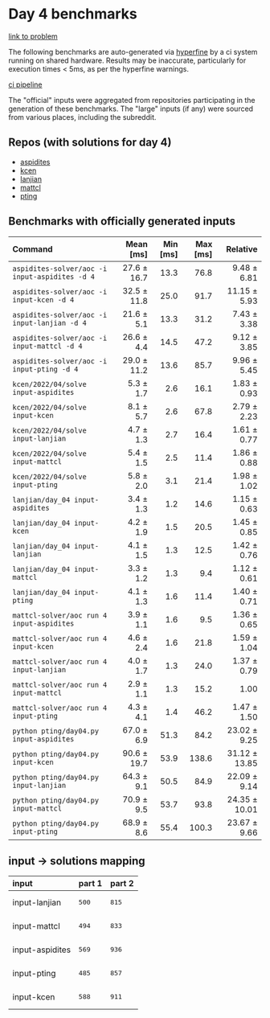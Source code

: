 # Day 4 benchmarks

[link to problem](http://adventofcode.com/2022/day/4)

The following benchmarks are auto-generated via [hyperfine](https://github.com/sharkdp/hyperfine) by a ci system running on shared hardware. Results may be inaccurate, particularly for execution times < 5ms, as per the hyperfine warnings.

[ci pipeline](http://ci.papercode.net:8080/teams/aoc2022/pipelines/aoc-compare-2022)

The "official" inputs were aggregated from repositories participating in the generation of these benchmarks. The "large" inputs (if any) were sourced from various places, including the subreddit.

## Repos (with solutions for day 4)


- [aspidites](https://github.com/aspidites/aoc2022)
- [kcen](https://github.com/kcen/AdventOfCode)
- [lanjian](https://github.com/LanJian/aoc-2022)
- [mattcl](https://github.com/mattcl/aoc2022)
- [pting](https://github.com/pting/aoc2022)

## Benchmarks with officially generated inputs
| Command | Mean [ms] | Min [ms] | Max [ms] | Relative |
|:---|---:|---:|---:|---:|
| `aspidites-solver/aoc -i input-aspidites -d 4` | 27.6 ± 16.7 | 13.3 | 76.8 | 9.48 ± 6.81 |
| `aspidites-solver/aoc -i input-kcen -d 4` | 32.5 ± 11.8 | 25.0 | 91.7 | 11.15 ± 5.93 |
| `aspidites-solver/aoc -i input-lanjian -d 4` | 21.6 ± 5.1 | 13.3 | 31.2 | 7.43 ± 3.38 |
| `aspidites-solver/aoc -i input-mattcl -d 4` | 26.6 ± 4.4 | 14.5 | 47.2 | 9.12 ± 3.85 |
| `aspidites-solver/aoc -i input-pting -d 4` | 29.0 ± 11.2 | 13.6 | 85.7 | 9.96 ± 5.45 |
| `kcen/2022/04/solve input-aspidites` | 5.3 ± 1.7 | 2.6 | 16.1 | 1.83 ± 0.93 |
| `kcen/2022/04/solve input-kcen` | 8.1 ± 5.7 | 2.6 | 67.8 | 2.79 ± 2.23 |
| `kcen/2022/04/solve input-lanjian` | 4.7 ± 1.3 | 2.7 | 16.4 | 1.61 ± 0.77 |
| `kcen/2022/04/solve input-mattcl` | 5.4 ± 1.5 | 2.5 | 11.4 | 1.86 ± 0.88 |
| `kcen/2022/04/solve input-pting` | 5.8 ± 2.0 | 3.1 | 21.4 | 1.98 ± 1.02 |
| `lanjian/day_04 input-aspidites` | 3.4 ± 1.3 | 1.2 | 14.6 | 1.15 ± 0.63 |
| `lanjian/day_04 input-kcen` | 4.2 ± 1.9 | 1.5 | 20.5 | 1.45 ± 0.85 |
| `lanjian/day_04 input-lanjian` | 4.1 ± 1.5 | 1.3 | 12.5 | 1.42 ± 0.76 |
| `lanjian/day_04 input-mattcl` | 3.3 ± 1.2 | 1.3 | 9.4 | 1.12 ± 0.61 |
| `lanjian/day_04 input-pting` | 4.1 ± 1.3 | 1.6 | 11.4 | 1.40 ± 0.71 |
| `mattcl-solver/aoc run 4 input-aspidites` | 3.9 ± 1.1 | 1.6 | 9.5 | 1.36 ± 0.65 |
| `mattcl-solver/aoc run 4 input-kcen` | 4.6 ± 2.4 | 1.6 | 21.8 | 1.59 ± 1.04 |
| `mattcl-solver/aoc run 4 input-lanjian` | 4.0 ± 1.7 | 1.3 | 24.0 | 1.37 ± 0.79 |
| `mattcl-solver/aoc run 4 input-mattcl` | 2.9 ± 1.1 | 1.3 | 15.2 | 1.00 |
| `mattcl-solver/aoc run 4 input-pting` | 4.3 ± 4.1 | 1.4 | 46.2 | 1.47 ± 1.50 |
| `python pting/day04.py input-aspidites` | 67.0 ± 6.9 | 51.3 | 84.2 | 23.02 ± 9.25 |
| `python pting/day04.py input-kcen` | 90.6 ± 19.7 | 53.9 | 138.6 | 31.12 ± 13.85 |
| `python pting/day04.py input-lanjian` | 64.3 ± 9.1 | 50.5 | 84.9 | 22.09 ± 9.14 |
| `python pting/day04.py input-mattcl` | 70.9 ± 9.5 | 53.7 | 93.8 | 24.35 ± 10.01 |
| `python pting/day04.py input-pting` | 68.9 ± 8.6 | 55.4 | 100.3 | 23.67 ± 9.66 |

## input -> solutions mapping
|input|part 1|part 2|
|:---|:---|:---|
|input-lanjian|<pre>500</pre>|<pre>815</pre>|
|input-mattcl|<pre>494</pre>|<pre>833</pre>|
|input-aspidites|<pre>569</pre>|<pre>936</pre>|
|input-pting|<pre>485</pre>|<pre>857</pre>|
|input-kcen|<pre>588</pre>|<pre>911</pre>|
